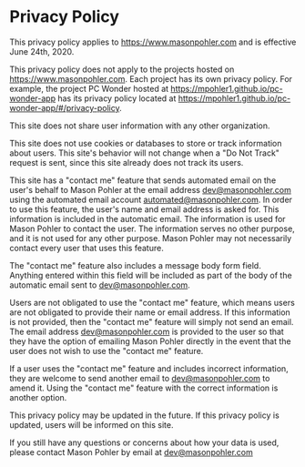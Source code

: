 # Privacy Policy

This privacy policy applies to <https://www.masonpohler.com> and is effective June 24th, 2020.

This privacy policy does not apply to the projects hosted on <https://www.masonpohler.com>. Each project has its own privacy policy. For example, the project PC Wonder hosted at <https://mpohler1.github.io/pc-wonder-app> has its privacy policy located at <https://mpohler1.github.io/pc-wonder-app/#/privacy-policy>.

This site does not share user information with any other organization.

This site does not use cookies or databases to store or track information about users. This site's behavior will not change when a "Do Not Track" request is sent, since this site already does not track its users.

This site has a "contact me" feature that sends automated email on the user's behalf to Mason Pohler at the email address <dev@masonpohler.com> using the automated email account <automated@masonpohler.com>. In order to use this feature, the user's name and email address is asked for. This information is included in the automatic email. The information is used for Mason Pohler to contact the user. The information serves no other purpose, and it is not used for any other purpose. Mason Pohler may not necessarily contact every user that uses this feature.

The "contact me" feature also includes a message body form field. Anything entered within this field will be included as part of the body of the automatic email sent to <dev@masonpohler.com>.

Users are not obligated to use the "contact me" feature, which means users are not obligated to provide their name or email address. If this information is not provided, then the "contact me" feature will simply not send an email. The email address <dev@masonpohler.com> is provided to the user so that they have the option of emailing Mason Pohler directly in the event that the user does not wish to use the "contact me" feature.

If a user uses the "contact me" feature and includes incorrect information, they are welcome to send another email to <dev@masonpohler.com> to amend it. Using the "contact me" feature with the correct information is another option.

This privacy policy may be updated in the future. If this privacy policy is updated, users will be informed on this site.

If you still have any questions or concerns about how your data is used, please contact Mason Pohler by email at <dev@masonpohler.com>
